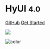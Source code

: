 <!-- _coverpage.md -->

# HyUI <small>4.0</small>

[GitHub](https://github.com/HywebU00/HyUI_v4.0/)
[Get Started](quick-start/download.md)

<!-- 背景图片 -->

![](_media/bg.png)

<!-- 背景色 -->

![color](#f0f0f0)
